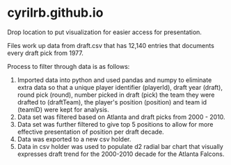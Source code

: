 # cyrilrb.github.io
Drop location to put visualization for easier access for presentation.

Files work up data from draft.csv that has 12,140 entries that documents every draft pick from 1977. 

Process to filter through data is as follows:
1) Imported data into python and used pandas and numpy to eliminate extra data so that a unique player identifier (playerId), draft year (draft), round pick (round), number picked in draft (pick)
the team they were  drafted to (draftTeam), the player's position (position) and team id (teamID) were kept for analysis.
2) Data set was filtered based on Atlanta and draft picks from 2000 - 2010. 
3) Data set was further filtered to give top 5 positions to allow for more effective presentation of position per draft decade.
4) Data was exported to a new csv holder.
5) Data in csv holder was used to populate d2 radial bar chart that visually expresses draft trend for the 2000-2010 decade for the Atlanta Falcons.
